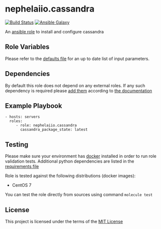 # nephelaiio.cassandra

[![Build Status](https://travis-ci.org/nephelaiio/ansible-role-cassandra.svg?branch=master)](https://travis-ci.org/nephelaiio/ansible-role-cassandra)
[![Ansible Galaxy](http://img.shields.io/badge/ansible--galaxy-nephelaiio.cassandra-blue.svg)](https://galaxy.ansible.com/nephelaiio/cassandra/)

An [ansible role](https://galaxy.ansible.com/nephelaiio/cassandra) to install and configure cassandra

## Role Variables

Please refer to the [defaults file](/defaults/main.yml) for an up to date list of input parameters.

## Dependencies

By default this role does not depend on any external roles. If any such dependency is required please [add them](/meta/main.yml) according to [the documentation](http://docs.ansible.com/ansible/playbooks_roles.html#role-dependencies)

## Example Playbook

```
- hosts: servers
  roles:
     - role: nephelaiio.cassandra
       cassandra_package_state: latest
```

## Testing

Please make sure your environment has [docker](https://www.docker.com) installed in order to run role validation tests. Additional python dependencies are listed in the [requirements file](https://github.com/nephelaiio/ansible-role-requirements/blob/master/requirements.txt)

Role is tested against the following distributions (docker images):
  * CentOS 7

You can test the role directly from sources using command ` molecule test `

## License

This project is licensed under the terms of the [MIT License](/LICENSE)
